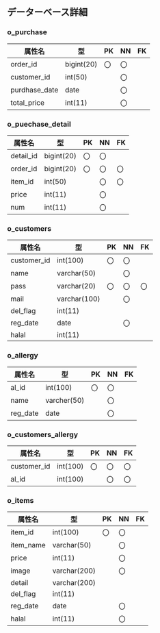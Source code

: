 ## データーベース詳細

### o_purchase
| 属性名 |     型    | PK | NN | FK |
|--------|-----------|----|----|----|
|order_id|bigint(20)|〇|〇||
|customer_id|int(50)||〇||
|purdhase_date|date||〇||
|total_price|int(11)||〇||

### o_puechase_detail
| 属性名 |     型    | PK | NN | FK |
|--------|-----------|----|----|----|
|detail_id|bigint(20)|〇|〇||
|order_id|bigint(20)|〇|〇|〇|
|item_id|int(50)||〇|〇|
|price|int(11)||〇||
|num|int(11)||〇||

### o_customers
| 属性名 |     型    | PK | NN | FK |
|--------|-----------|----|----|----|
|customer_id|int(100)|〇|〇||
|name|varchar(50)||〇||
|pass|varchar(20)|〇|〇|〇|
|mail|varchar(100)||〇||
|del_flag|int(11)||||
|reg_date|date||〇||
|halal|int(11)|||

### o_allergy
| 属性名 |     型    | PK | NN | FK |
|--------|-----------|----|----|----|
|al_id|int(100)|〇|〇||
|name|varcher(50)||〇||
|reg_date|date||〇||

### o_customers_allergy
| 属性名 |     型    | PK | NN | FK |
|--------|-----------|----|----|----|
|customer_id|int(100)|〇|〇|〇|
|al_id|int(100)||〇|〇|

### o_items
| 属性名 |     型    | PK | NN | FK |
|--------|-----------|----|----|----|
|item_id|int(100)|〇|〇||
|item_name|varchar(50)||〇||
|price|int(11)||〇||
|image|varchar(200)||〇||
|detail|varchar(200)||||
|del_flag|int(11)||||
|reg_date|date||〇||
|halal|int(11)||〇||
